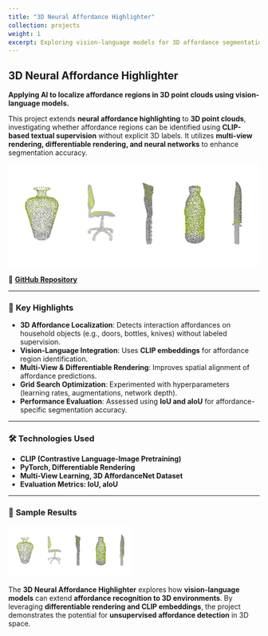 ```yaml
---
title: "3D Neural Affordance Highlighter"
collection: projects
weight: 1 
excerpt: Exploring vision-language models for 3D affordance segmentation using CLIP-based textual supervision. <br/><br/> ![](/images/affordance.png)
---
```


## 3D Neural Affordance Highlighter
**Applying AI to localize affordance regions in 3D point clouds using vision-language models.**  

This project extends **neural affordance highlighting** to **3D point clouds**, investigating whether affordance regions can be identified using **CLIP-based textual supervision** without explicit 3D labels. It utilizes **multi-view rendering, differentiable rendering, and neural networks** to enhance segmentation accuracy.

![](/images/affordance.png)

📌 **[GitHub Repository](https://github.com/MelDashti/3D-Neural-Affordance-Highlighter)**  

---

### 🔹 **Key Highlights**
- **3D Affordance Localization**: Detects interaction affordances on household objects (e.g., doors, bottles, knives) without labeled supervision.
- **Vision-Language Integration**: Uses **CLIP embeddings** for affordance region identification.
- **Multi-View & Differentiable Rendering**: Improves spatial alignment of affordance predictions.
- **Grid Search Optimization**: Experimented with hyperparameters (learning rates, augmentations, network depth).
- **Performance Evaluation**: Assessed using **IoU and aIoU** for affordance-specific segmentation accuracy.

---

### 🛠 **Technologies Used**
- **CLIP (Contrastive Language-Image Pretraining)**
- **PyTorch, Differentiable Rendering**
- **Multi-View Learning, 3D AffordanceNet Dataset**
- **Evaluation Metrics: IoU, aIoU**
---

### 📸 **Sample Results**
<img src="/images/affordance.png" width="250"/>  


The **3D Neural Affordance Highlighter** explores how **vision-language models** can extend **affordance recognition to 3D environments**. By leveraging **differentiable rendering and CLIP embeddings**, the project demonstrates the potential for **unsupervised affordance detection** in 3D space.

